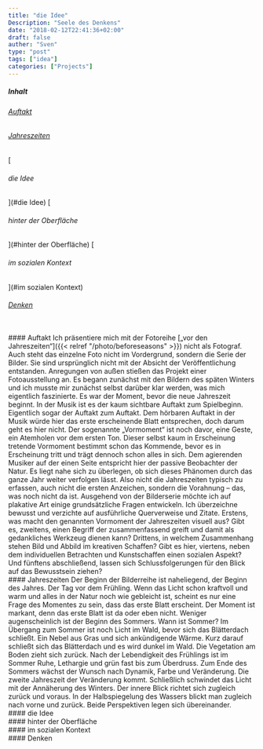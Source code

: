 ```yaml
---
title: "die Idee"
Description: "Seele des Denkens"
date: "2018-02-12T22:41:36+02:00"
draft: false
auther: "Sven"
type: "post"
tags: ["idea"]
categories: ["Projects"]
---
```

##### Inhalt

[<h6>Auftakt</h6>](#Auftakt)
[<h6>Jahreszeiten</h6>](#Jahreszeiten)
[<h6>die Idee</h6>](#die Idee)
[<h6>hinter der Oberfläche</h6>](#hinter der Oberfläche)
[<h6>im sozialen Kontext</h6>](#im sozialen Kontext)
[<h6>Denken</h6>](#Denken)


<br>
#### Auftakt <a id="Auftakt" ></a>
Ich präsentiere mich mit der Fotoreihe [„vor den Jahreszeiten“]({{< relref "/photo/beforeseasons" >}}) nicht als Fotograf. Auch steht das einzelne Foto nicht im Vordergrund, sondern die Serie der Bilder. Sie sind ursprünglich nicht mit der Absicht der Veröffentlichung entstanden. Anregungen von außen stießen das Projekt einer Fotoausstellung an. Es begann zunächst mit den Bildern des späten Winters und ich musste mir zunächst selbst darüber klar werden, was mich eigentlich faszinierte.  
Es war der Moment, bevor die neue Jahreszeit beginnt. In der Musik ist es der kaum sichtbare Auftakt zum Spielbeginn. Eigentlich sogar der Auftakt zum Auftakt. Dem hörbaren Auftakt in der Musik würde hier das erste erscheinende Blatt entsprechen, doch darum geht es hier nicht. Der sogenannte „Vormoment“ ist noch davor, eine Geste, ein Atemholen vor dem ersten Ton. Dieser selbst kaum in Erscheinung tretende Vormoment bestimmt schon das Kommende, bevor es in Erscheinung tritt und trägt dennoch schon alles in sich. Dem agierenden Musiker auf der einen Seite entspricht hier der passive Beobachter der Natur.  
Es liegt nahe sich zu überlegen, ob sich dieses Phänomen durch das ganze Jahr weiter verfolgen lässt. Also nicht die Jahreszeiten typisch zu erfassen, auch nicht die ersten Anzeichen, sondern die Vorahnung – das, was noch nicht da ist.
Ausgehend von der Bilderserie möchte ich auf plakative Art einige grundsätzliche Fragen entwickeln. Ich überzeichne bewusst und verzichte auf ausführliche Querverweise und Zitate.  
Erstens, was macht den genannten Vormoment der Jahreszeiten visuell aus? Gibt es, zweitens, einen Begriff der zusammenfassend greift und damit als gedankliches Werkzeug dienen kann? Drittens, in welchem Zusammenhang stehen Bild und Abbild im kreativen Schaffen? Gibt es hier, viertens, neben dem individuellen Betrachten und Kunstschaffen einen sozialen Aspekt? Und fünftens abschließend, lassen sich Schlussfolgerungen für den Blick auf das Bewusstsein ziehen?  
<br>
#### Jahreszeiten <a id="Jahreszeiten"></a>
Der Beginn der Bilderreihe ist naheliegend, der Beginn des Jahres. Der Tag vor dem Frühling. Wenn das Licht schon kraftvoll und warm und alles in der Natur noch wie gebleicht ist, scheint es nur eine Frage des Momentes zu sein, dass das erste Blatt erscheint. Der Moment ist markant, denn das erste Blatt ist da oder eben nicht.  
Weniger augenscheinlich ist der Beginn des Sommers. Wann ist Sommer? Im Übergang zum Sommer ist noch Licht im Wald, bevor sich das Blätterdach schließt. Ein Nebel aus Gras und sich ankündigende Wärme. Kurz darauf schließt sich das Blätterdach und es wird dunkel im Wald. Die Vegetation am Boden zieht sich zurück.  
Nach der Lebendigkeit des Frühlings ist im Sommer Ruhe, Lethargie und grün fast bis zum Überdruss. Zum Ende des Sommers wächst der Wunsch nach Dynamik, Farbe und Veränderung. Die zweite Jahreszeit der Veränderung kommt.  
Schließlich schwindet das Licht mit der Annäherung des Winters. Der innere Blick richtet sich zugleich zurück und voraus. In der Halbspiegelung des Wassers blickt man zugleich nach vorne und zurück. Beide Perspektiven legen sich übereinander.  

<br>
#### die Idee <a id="die Idee"></a>
  

<br>
#### hinter der Oberfläche <a id="hinter der Oberfläche"></a>
  

<br>
#### im sozialen Kontext <a id="im sozialen Kontext"></a>


<br>
#### Denken <a id="Denken"></a>


